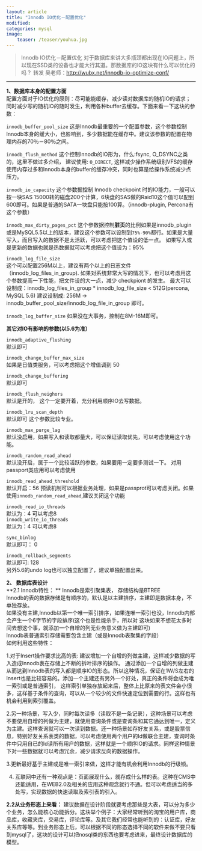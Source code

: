 ```yaml
---
layout: article
title: "Innodb IO优化－配置优化"
modified:
categories: mysql
image:
    teaser: /teaser/youhua.jpg
---
```


> Innodb IO优化－配置优化
> 对于数据库来讲大多瓶颈都出现在IO问题上，所以现在SSD类的设备也才能大行其道。那数据库的IO这块有什么可以优化的吗？
> 转发 吴老师：http://wubx.net/innodb-io-optimize-conf/

--- 

**1、数据库本身的配置方面**   
配置方面对于IO优化的原则：尽可能能缓存，减少读对数据库的随机IO的请求；同时减少写的随机IO的随时发生，利用各种buffer去缓存。下面来看一下这块的参数： 

`innodb_buffer_pool_size` 
这是Innodb最重要的一个配置参数，这个参数控制Innodb本身的缓大小，也影响到，多少数据能在缓存中。建议该参数的配置在物理内存的70％－80％之间。  

`innodb_flush_method`
这个控制Innodb的IO形为，什么:fsync, O_DSYNC之类的，这里不做过多介绍， 建议使用: `O_DIRECT`, 这样减少操作系统级别VFS的缓存使用内存过多和Innodb本身的buffer的缓存冲突，同时也算是给操作系统减少点压力。  

`innodb_io_capacity`
这个参数据控制 Innodb checkpoint 时的IO能力，一般可以按一块SAS 15000转的磁盘200个计算，6块盘的SAS做的Raid10这个值可以配到600即可。如果是普通的SATA一块盘只能按100算。（innodb-plugin, Percona有这个参数）

`innodb_max_dirty_pages_pct`
这个参数据控制**脏页**的比例如果是innodb_plugin或是MySQL5.5以上的版本，建议这个参数可以设制到`75%-90%`都行。如果是大量写入，而且写入的数据不是太活跃，可以考虑把这个值设的低一点。 如果写入或是更新的数据也就是热数据就可以考虑把这个值设为：95%

`innodb_log_file_size`  
这个可以配置256M以上，建议有两个以上的日志文件（innodb_log_files_in_group). 如果对系统非常大写的情况下，也可以考虑用这个参数提高一下性能，把文件设的大一点，减少 checkpiont 的发生。 最大可以设制成：innodb_log_files_in_group * innodb_log_file_size < 512G(percona, MySQL 5.6) 建议设制成: 256M -> innodb_buffer_pool_size/innodb_log_file_in_group 即可。

`innodb_log_buffer_size` 
如果没在大事务，控制在8M-16M即可。  

**其它对IO有影响的参数(以5.6为准）**  

`innodb_adaptive_flushing`   
默认即可  

`innodb_change_buffer_max_size`  
如果是日值类服务，可以考虑把这个增值调到 50    

`innodb_change_buffering`     
默认即可    

`innodb_flush_neighors`       
默认是开的， 这个一定要开着，充分利用顺序IO去写数据。      

`innodb_lru_scan_depth`    
默认即可 这个参数比较专业。    
  
`innodb_max_purge_lag`   
默认没启用，如果写入和读取都量大，可以保证读取优先，可以考虑使用这个功能。  

`innodb_random_read_ahead`     
默认没开启，属于一个比较活跃的参数，如果要用一定要多测试一下。 对用passport类应用可以考虑使用  

`innodb_read_ahead_threshold`     
默认开启：56 预读机制可以根据业务处理，如果是passprot可以考虑关闭。如果使用`innodb_random_read_ahead`,建议关闭这个功能

`innodb_read_io_threads`     
默认为：4 可以考虑8  
`innodb_write_io_threads`   
默认为：4 可以考虑8    
 
`sync_binlog`   
默认即可： 0    

`innodb_rollback_segments`     
默认即可: 128  
另外5.6的undo log也可以独立配置了，建议单独配置出来。

**2、 数据库表设计**    
**2.1 Innodb特性： ** 
Innodb是索引聚集表， 存储结构是BTREE  
Innodb的表的数据存储是有顺序的，默认是以主建排序，主建即是数据本身，不单独存放。  
如果没有主建,Innodb以第一个唯一索引排序，如果连唯一索引也没，Innodb内部会产生一个6字节的字段排序(这个也是性能杀手，所以对  这块如果不想花太多时间去想这个事，就添加一个自增的列无业务意义做为主建即可)  
Innodb表普通索引存储需要包含主建（或是Innodb表聚集的字段）  
如何利用这些特性：

1.对于Insert操作要求比高的表:  建议增加一个自增的列做主建，这样减少数据的写入造成Innodb表在存储上不断的拆叶排序的操作。 通过添加一个自增的列做主建从而达到Innodb表的写入都是顺序IO的形态。所以这种情况，保证在1W/S左右的Insert也是比较容易的。添加一个主建还有另外一个好处，真正的条件将会成为唯一索引或是普通索引， 这样索引单独存放起来后，整体上比原来的表文件会小很多，这样基于条件的查询，可以从一个较少的文件快速定位到需要的行。这样也有机会利用到索引覆盖。  
  
2.另一种场景，写入少，同时每次读多（读取不是一条记录），这种场景可以考虑不要使用自增的列做为主建，就使用查询条件或是查询条和其它通达到唯一，定义为主建。这样查询就可以一次读到数据。还一种场景如存好友关系，或是股票信息，特别好友关系表类的数据，可以考虑使用两个用户的Id做联合主建，查询时条件中只用自已的Id读所有用户的数据，这样就是一个顺序IO的请求。同样这种情景下对一些数据就可以考虑冗余，减少请求反向的数据操作。    

3.更新最好基于主建或是唯一索引来做，这样才能有机会利用Innodb的行级锁。    

4. 互联网中还有一种观点是：页面展现什么，就存成什么样的表。这种在CMS中还能适用，在WEB2.0及相关的应用这种观念就行不通。但可以考虑适当的多处写，实现数据的快速读取及索引表的引入。    

**2.2从业务形态上来看：**
建议数据在设计阶段就要考虑那些是大表，可以分为多少个业务，怎么能核心功能拆分。这块举个例子：大家经常听到的淘宝的用户库，商品库，收藏夹库，交易库，评论库等。及其它我们经常也能听到的：认证库，好友关系库等等。到业务形态上后，可以根据不同的形态选择不同的软件来做不要只看到mysql了，这块的设计可以把nosql类的东西也要考虑进来，最终设计数据库的模型。